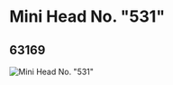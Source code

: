 # Mini Head No. "531"
## 63169
![Mini Head No. "531"](https://lc-www-live-s.legocdn.com/media/bricks/5/2/4528172.jpg)